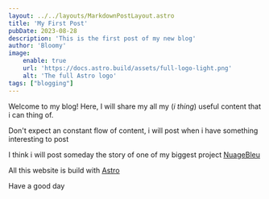 ```yaml
---
layout: ../../layouts/MarkdownPostLayout.astro
title: 'My First Post'
pubDate: 2023-08-28
description: 'This is the first post of my new blog'
author: 'Bloomy'
image:
    enable: true
    url: 'https://docs.astro.build/assets/full-logo-light.png'
    alt: 'The full Astro logo'
tags: ["blogging"]
---
```


Welcome to my blog! Here, I will share my all my (_i thing_) useful content that i can thing of.

Don't expect an constant flow of content, i will post when i have something interesting to post

I think i will post someday the story of one of my biggest project <u>[NuageBleu](https://nuagebleu.fun)</u>

All this website is build with <u>[Astro](https://astro.build)</u>

Have a good day